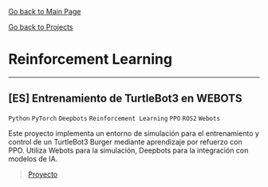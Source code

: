 [Go back to Main Page](https://vpy7.github.io/Portfolio/)

[Go back to Projects](https://vpy7.github.io/Portfolio/Projects.html)

# Reinforcement Learning

---

## [ES] Entrenamiento de TurtleBot3 en WEBOTS

`Python` `PyTorch` `Deepbots` `Reinforcement Learning` `PPO` `ROS2` `Webots`

Este proyecto implementa un entorno de simulación para el entrenamiento y control de un TurtleBot3 Burger mediante aprendizaje por refuerzo con PPO. Utiliza Webots para la simulación, Deepbots para la integración con modelos de IA.

> [Proyecto](https://github.com/Vpy7/Webots-Controllers)
